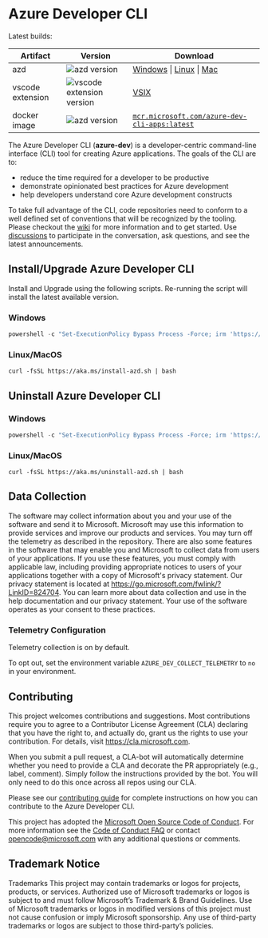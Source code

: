 # Azure Developer CLI

Latest builds:

| Artifact  | Version | Download |
| ------- | ------- | -------- |
| azd | ![azd version](https://img.shields.io/endpoint?url=https%3A%2F%2Fazuresdkreleasepreview.blob.core.windows.net%2Fazd%2Fstandalone%2Flatest%2Fshield.json) | [Windows](https://azuresdkreleasepreview.blob.core.windows.net/azd/standalone/latest/azd-windows-amd64.zip) &vert; [Linux](https://azuresdkreleasepreview.blob.core.windows.net/azd/standalone/latest/azd-linux-amd64.tar.gz) &vert; [Mac](https://azuresdkreleasepreview.blob.core.windows.net/azd/standalone/latest/azd-darwin-amd64.zip) |
| vscode extension | ![vscode extension version](https://img.shields.io/endpoint?url=https%3A%2F%2Fazuresdkreleasepreview.blob.core.windows.net%2Fazd%2Fvscode%2Flatest%2Fshield.json) | [VSIX](https://marketplace.visualstudio.com/items?itemName=ms-azuretools.azure-dev) |
| docker image | ![azd version](https://img.shields.io/endpoint?url=https%3A%2F%2Fazuresdkreleasepreview.blob.core.windows.net%2Fazd%2Fstandalone%2Flatest%2Fshield.json) | [`mcr.microsoft.com/azure-dev-cli-apps:latest`](https://mcr.microsoft.com/en-us/product/azure-dev-cli-apps/about)

The Azure Developer CLI (**azure-dev**) is a developer-centric command-line interface (CLI) tool for creating Azure applications. The goals of the CLI are to:

- reduce the time required for a developer to be productive
- demonstrate opinionated best practices for Azure development
- help developers understand core Azure development constructs

To take full advantage of the CLI, code repositories need to conform to a well defined set of conventions that will be recognized by the tooling. Please checkout the [wiki](https://github.com/Azure/azure-dev/wiki) for more information and to get started. Use [discussions](https://github.com/Azure/azure-dev/discussions) to participate in the conversation, ask questions, and see the latest announcements.

## Install/Upgrade Azure Developer CLI

Install and Upgrade using the following scripts. Re-running the script will install the latest available version.

### Windows

```powershell
powershell -c "Set-ExecutionPolicy Bypass Process -Force; irm 'https://aka.ms/install-azd.ps1' | iex"
```

### Linux/MacOS

```
curl -fsSL https://aka.ms/install-azd.sh | bash
```

## Uninstall Azure Developer CLI

### Windows

```powershell
powershell -c "Set-ExecutionPolicy Bypass Process -Force; irm 'https://aka.ms/uninstall-azd.ps1' | iex"
```

### Linux/MacOS

```
curl -fsSL https://aka.ms/uninstall-azd.sh | bash
```

## Data Collection

The software may collect information about you and your use of the software and send it to Microsoft. Microsoft may use this information to provide services and improve our products and services. You may turn off the telemetry as described in the repository. There are also some features in the software that may enable you and Microsoft to collect data from users of your applications. If you use these features, you must comply with applicable law, including providing appropriate notices to users of your applications together with a copy of Microsoft's privacy statement. Our privacy statement is located at https://go.microsoft.com/fwlink/?LinkID=824704. You can learn more about data collection and use in the help documentation and our privacy statement. Your use of the software operates as your consent to these practices.

### Telemetry Configuration

Telemetry collection is on by default. 

To opt out, set the environment variable `AZURE_DEV_COLLECT_TELEMETRY` to `no` in your environment.

## Contributing

This project welcomes contributions and suggestions.  Most contributions require you to agree to a
Contributor License Agreement (CLA) declaring that you have the right to, and actually do, grant us
the rights to use your contribution. For details, visit https://cla.microsoft.com.

When you submit a pull request, a CLA-bot will automatically determine whether you need to provide
a CLA and decorate the PR appropriately (e.g., label, comment). Simply follow the instructions
provided by the bot. You will only need to do this once across all repos using our CLA.

Please see our [contributing guide](cli/azd/CONTRIBUTING.md) for complete instructions on how you can contribute to the Azure Developer CLI.

This project has adopted the [Microsoft Open Source Code of Conduct](https://opensource.microsoft.com/codeofconduct/).
For more information see the [Code of Conduct FAQ](https://opensource.microsoft.com/codeofconduct/faq/) or
contact [opencode@microsoft.com](mailto:opencode@microsoft.com) with any additional questions or comments.

## Trademark Notice

Trademarks This project may contain trademarks or logos for projects, products, or services. Authorized use of Microsoft trademarks or logos is subject to and must follow Microsoft’s Trademark & Brand Guidelines. Use of Microsoft trademarks or logos in modified versions of this project must not cause confusion or imply Microsoft sponsorship. Any use of third-party trademarks or logos are subject to those third-party’s policies.
